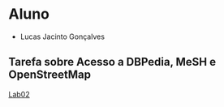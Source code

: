 # Aluno
* Lucas Jacinto Gonçalves

## Tarefa sobre Acesso a DBPedia, MeSH e OpenStreetMap

[Lab02](notebook/lab2-logic-model-dbpedia.ipynb)

